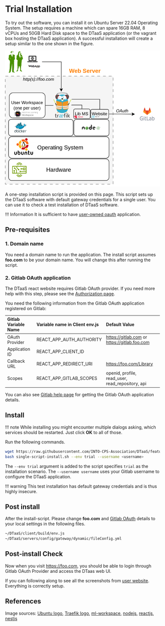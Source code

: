 # Trial Installation

To try out the software, you can install it on Ubuntu Server 22.04
Operating System. The setup requires a
machine which can spare 16GB RAM, 8 vCPUs and 50GB Hard Disk
space to the DTaaS application (or the vagrant box hosting
the DTaaS application).
A successful installation will create a setup
similar to the one shown in the figure.

![Single host install](./single-host.png)

A one-step installation script is provided on this page. This script sets up
the DTaaS software with default gateway credentials for a single user.
You can use it to check a test installation of DTaaS software.

!!! Information
    <!-- markdownlint-disable-file MD013 -->
    It is sufficient to have [user-owned oauth](https://docs.gitlab.com/ee/integration/oauth_provider.html#create-a-user-owned-application)
    application.

## Pre-requisites

### 1. Domain name

You need a domain name to run the application. The install script
assumes **foo.com** to be your domain name. You will change this
after running the script.

### 2. Gitlab OAuth application

The DTaaS react website requires Gitlab OAuth provider.
If you need more help with this step, please see
the [Authorization page](client/auth.md).

You need the following information from the Gitlab OAuth application
registered on Gitlab:

| Gitlab Variable Name | Variable name in Client env.js | Default Value                                    |
| :------------------- | :----------------------------- | :----------------------------------------------- |
| OAuth Provider       | REACT_APP_AUTH_AUTHORITY       | <https://gitlab.com> or <https://gitlab.foo.com>     |
| Application ID       | REACT_APP_CLIENT_ID            |
| Callback URL         | REACT_APP_REDIRECT_URI         | <https://foo.com/Library>                        |
| Scopes               | REACT_APP_GITLAB_SCOPES        | openid, profile, read_user, read_repository, api |

You can also see
[Gitlab help page](https://docs.gitlab.com/ee/integration/oauth_provider.html)
for getting the Gitlab OAuth application details.

## Install

<!-- prettier-ignore -->
!!! note
    While installing you might encounter multiple dialogs asking,
    which services should be restarted. Just click **OK** to all of those.

Run the following commands.

```bash
wget https://raw.githubusercontent.com/INTO-CPS-Association/DTaaS/feature/distributed-demo/deploy/single-script-install.sh
bash single-script-install.sh --env trial --username <username>
```

The `--env trial` argument is added to the script specifies `trial`
as the installation scenario. The `--username username` uses your
Gitlab username to configure the DTaaS application.

<!-- prettier-ignore -->
!!! warning
    This test installation has default gateway credentials and is
    thus highly insecure.

## Post install

After the install-script. Please change **foo.com**
and [Gitlab OAuth](#2-gitlab-oauth-application) details
to your local settings in the following files.

```txt
~/DTaaS/client/build/env.js
~/DTaaS/servers/config/gateway/dynamic/fileConfig.yml
```

## Post-install Check

Now when you visit <https://foo.com>, you should be able to login through
Gitlab OAuth Provider and access the DTaas web UI.

If you can following along to see all the screenshots from
[user website](../user/website/index.md).
Everything is correctly setup.

## References

Image sources: [Ubuntu logo](https://logodix.com/linux-ubuntu),
[Traefik logo](https://www.laub-home.de/wiki/Traefik_SSL_Reverse_Proxy_f%C3%BCr_Docker_Container),
[ml-workspace](https://github.com/ml-tooling/ml-workspace),
[nodejs](https://www.metachris.com/2017/01/how-to-install-nodejs-7-on-ubuntu-and-centos/),
[reactjs](https://krify.co/about-reactjs/),
[nestjs](https://camunda.com/blog/2019/10/nestjs-tx-email/)
